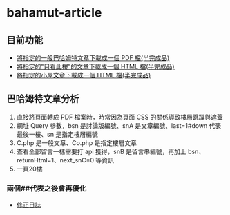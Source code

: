 # bahamut-article
## 目前功能
* [將指定的一般巴哈姆特文章下載成一個 PDF 檔(半完成品)](lib/article_crawler.md)
* [將指定的"只看此樓"的文章下載成一個 HTML 檔(半完成品)](lib/spec_crawler.md)
* [將指定的小屋文章下載成一個 HTML 檔(半完成品)](lib/house_crawler.md)

## 巴哈姆特文章分析
1. 直接將頁面轉成 PDF 檔案時，時常因為頁面 CSS 的關係導致樓層跳躍與遮蓋
2. 網址 Query 參數，bsn 是討論版編號、snA 是文章編號、last=1#down 代表最後一樓、sn 是指定樓層編號
3. C.php 是一般文章、Co.php 是指定樓層文章
4. 查看全部留言一樣需要打 api 獲得，snB 是留言串編號，再加上 bsn、returnHtml=1、next_snC=0 等資訊
5. 一頁20樓

### 兩個##代表之後會再優化
* [修正日誌](lib/revise_log.md)
